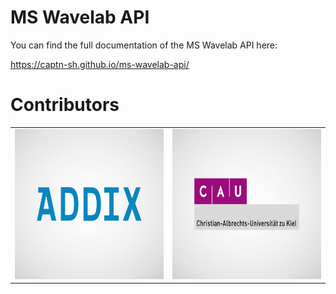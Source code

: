 # MS Wavelab API

You can find the full documentation of the MS Wavelab API here:

https://captn-sh.github.io/ms-wavelab-api/

# Contributors

<table>
    <tr>
        <td>
            <a href="https://www.addix.net/">
                <img src="https://github.com/CAPTN-sh/ms-wavelab-api/blob/main/docs/assets/images/ADDIX.png" alt="ADDIX" width="360" height="240">
            </a>
        </td>
        <td>
            <a href="https://www.uni-kiel.de/de/">
                <img src="https://github.com/CAPTN-sh/ms-wavelab-api/blob/main/docs/assets/images/CAU.png" alt="CAU" width="360" height="240">
            </a>
        </td>
    </tr>
</table> 


